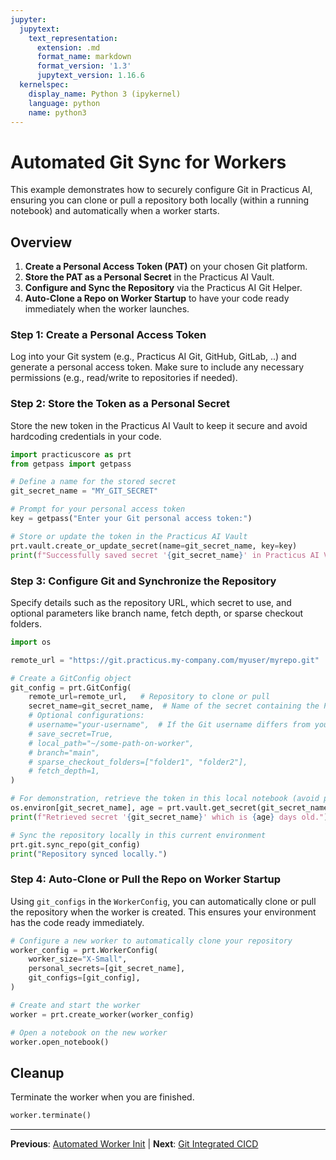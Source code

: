 ```yaml
---
jupyter:
  jupytext:
    text_representation:
      extension: .md
      format_name: markdown
      format_version: '1.3'
      jupytext_version: 1.16.6
  kernelspec:
    display_name: Python 3 (ipykernel)
    language: python
    name: python3
---
```


# Automated Git Sync for Workers

This example demonstrates how to securely configure Git in Practicus AI, ensuring you can clone or pull a repository both locally (within a running notebook) and automatically when a worker starts.

## Overview
1. **Create a Personal Access Token (PAT)** on your chosen Git platform.
2. **Store the PAT as a Personal Secret** in the Practicus AI Vault.
3. **Configure and Sync the Repository** via the Practicus AI Git Helper.
4. **Auto-Clone a Repo on Worker Startup** to have your code ready immediately when the worker launches.



### Step 1: Create a Personal Access Token
Log into your Git system (e.g., Practicus AI Git, GitHub, GitLab, ..) and generate a personal access token.
Make sure to include any necessary permissions (e.g., read/write to repositories if needed).


### Step 2: Store the Token as a Personal Secret
Store the new token in the Practicus AI Vault to keep it secure and avoid hardcoding credentials in your code.

```python
import practicuscore as prt
from getpass import getpass

# Define a name for the stored secret
git_secret_name = "MY_GIT_SECRET"

# Prompt for your personal access token
key = getpass("Enter your Git personal access token:")

# Store or update the token in the Practicus AI Vault
prt.vault.create_or_update_secret(name=git_secret_name, key=key)
print(f"Successfully saved secret '{git_secret_name}' in Practicus AI Vault.")
```

### Step 3: Configure Git and Synchronize the Repository
Specify details such as the repository URL, which secret to use, and optional parameters like branch name, fetch depth, or sparse checkout folders.


```python
import os

remote_url = "https://git.practicus.my-company.com/myuser/myrepo.git"  # Example repository URL

# Create a GitConfig object
git_config = prt.GitConfig(
    remote_url=remote_url,   # Repository to clone or pull
    secret_name=git_secret_name,  # Name of the secret containing the PAT
    # Optional configurations:
    # username="your-username",  # If the Git username differs from your Practicus AI username
    # save_secret=True,
    # local_path="~/some-path-on-worker",
    # branch="main",
    # sparse_checkout_folders=["folder1", "folder2"],
    # fetch_depth=1,
)

# For demonstration, retrieve the token in this local notebook (avoid printing it!)
os.environ[git_secret_name], age = prt.vault.get_secret(git_secret_name)
print(f"Retrieved secret '{git_secret_name}' which is {age} days old.")

# Sync the repository locally in this current environment
prt.git.sync_repo(git_config)
print("Repository synced locally.")
```

### Step 4: Auto-Clone or Pull the Repo on Worker Startup
Using `git_configs` in the `WorkerConfig`, you can automatically clone or pull the repository when the worker is created. This ensures your environment has the code ready immediately.


```python
# Configure a new worker to automatically clone your repository
worker_config = prt.WorkerConfig(
    worker_size="X-Small",
    personal_secrets=[git_secret_name],
    git_configs=[git_config],
)

# Create and start the worker
worker = prt.create_worker(worker_config)

# Open a notebook on the new worker
worker.open_notebook()
```

## Cleanup
Terminate the worker when you are finished.

```python
worker.terminate()
```


---

**Previous**: [Automated Worker Init](automated-worker-init.md) | **Next**: [Git Integrated CICD](git-integrated-cicd.md)
